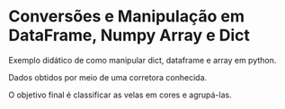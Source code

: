 # Conversões e Manipulação em DataFrame, Numpy Array e Dict

Exemplo didático de como manipular dict, dataframe e array em python.

Dados obtidos por meio de uma corretora conhecida.

O objetivo final é classificar as velas em cores e agrupá-las.


